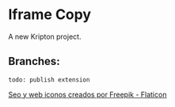 # Iframe Copy

A new Kripton project.

## Branches:

```
todo: publish extension

```

<a href="https://www.flaticon.es/iconos-gratis/seo-y-web" title="seo y web iconos">Seo y web iconos creados por Freepik - Flaticon</a>